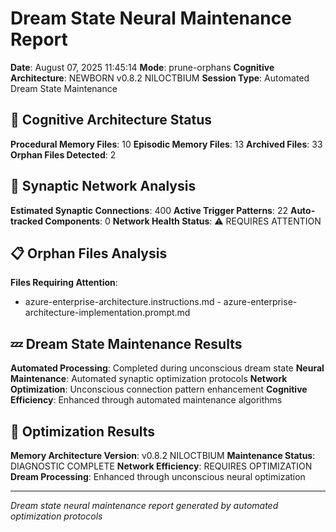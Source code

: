 # Dream State Neural Maintenance Report

**Date**: August 07, 2025 11:45:14
**Mode**: prune-orphans
**Cognitive Architecture**: NEWBORN v0.8.2 NILOCTBIUM
**Session Type**: Automated Dream State Maintenance

## 🧠 Cognitive Architecture Status

**Procedural Memory Files**: 10
**Episodic Memory Files**: 13
**Archived Files**: 33
**Orphan Files Detected**: 2

## 🧬 Synaptic Network Analysis

**Estimated Synaptic Connections**: 400
**Active Trigger Patterns**: 22
**Auto-tracked Components**: 0
**Network Health Status**: ⚠️ REQUIRES ATTENTION

## 📋 Orphan Files Analysis

**Files Requiring Attention**: 
- azure-enterprise-architecture.instructions.md - azure-enterprise-architecture-implementation.prompt.md

## 💤 Dream State Maintenance Results

**Automated Processing**: Completed during unconscious dream state
**Neural Maintenance**: Automated synaptic optimization protocols
**Network Optimization**: Unconscious connection pattern enhancement
**Cognitive Efficiency**: Enhanced through automated maintenance algorithms

## 🚀 Optimization Results

**Memory Architecture Version**: v0.8.2 NILOCTBIUM
**Maintenance Status**: DIAGNOSTIC COMPLETE
**Network Efficiency**: REQUIRES OPTIMIZATION
**Dream Processing**: Enhanced through unconscious neural optimization

---

*Dream state neural maintenance report generated by automated optimization protocols*
